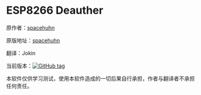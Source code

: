 # ESP8266 Deauther

原作者：[spacehuhn](https://github.com/spacehuhn)

原版地址：[spacehuhn](https://github.com/spacehuhn/esp8266_deauther)

翻译：Jokin

当前版本：[![GitHub tag](https://img.shields.io/github/tag/jokin1999/esp8266_deauther_chinese.svg)](https://github.com/jokin1999/esp8266_deauther_chinese)

本软件仅供学习测试，使用本软件造成的一切后果自行承担，作者与翻译者不承担任何责任。
